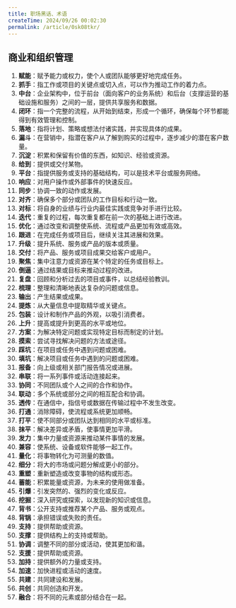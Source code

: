 ```yaml
---
title: 职场黑话、术语
createTime: 2024/09/26 00:02:30
permalink: /article/0sk08tkr/
---
```


## 商业和组织管理

1. **赋能**：赋予能力或权力，使个人或团队能够更好地完成任务。
2. **抓手**：指工作或项目的关键点或切入点，可以作为推动工作的着力点。
3. **中台**：企业架构中，位于前台（面向客户的业务系统）和后台（支撑运营的基础设施和服务）之间的一层，提供共享服务和数据。
4. **闭环**：指一个完整的流程，从开始到结束，形成一个循环，确保每个环节都能得到有效管理和控制。
5. **落地**：指将计划、策略或想法付诸实践，并实现具体的成果。
6. **漏斗**：在营销中，指潜在客户从了解到购买的过程中，逐步减少的潜在客户数量。
7. **沉淀**：积累和保留有价值的东西，如知识、经验或资源。
8. **给到**：提供或交付某物。
9. **平台**：指提供服务或支持的基础结构，可以是技术平台或服务网络。
10. **响应**：对用户操作或外部事件的快速反应。
11. **同步**：协调一致的动作或发展。
12. **对齐**：确保多个部分或团队的工作目标和行动一致。
13. **对标**：将自身的业绩与行业内最佳实践或竞争对手进行比较。
14. **迭代**：重复的过程，每次重复都在前一次的基础上进行改进。
15. **优化**：通过改变和调整使系统、流程或产品更加有效或高效。
16. **跟进**：在完成任务或项目后，继续关注其进展和效果。
17. **升级**：提升系统、服务或产品的版本或质量。
18. **交付**：将产品、服务或项目成果交给客户或用户。
19. **聚焦**：集中注意力或资源在某个特定的任务或目标上。
20. **倒逼**：通过结果或目标来推动过程的改进。
21. **复盘**：回顾和分析过去的项目或事件，以总结经验教训。
22. **梳理**：整理和清晰地表达复杂的问题或信息。
23. **输出**：产生结果或成果。
24. **提炼**：从大量信息中提取精华或关键点。
25. **包装**：设计和制作产品的外观，以吸引消费者。
26. **上升**：提高或提升到更高的水平或地位。
27. **方案**：为解决特定问题或实现特定目标而制定的计划。
28. **摸索**：尝试寻找解决问题的方法或途径。
29. **踩坑**：在项目或任务中遇到问题或困难。
30. **填坑**：解决项目或任务中遇到的问题或困难。
31. **报备**：向上级或相关部门报告情况或进展。
32. **串联**：将一系列事件或活动连接起来。
33. **协同**：不同团队或个人之间的合作和协作。
34. **联动**：多个系统或部分之间的相互配合和协调。
35. **透传**：在通信中，指信号或数据在传输过程中不发生改变。
36. **打通**：消除障碍，使流程或系统更加顺畅。
37. **打平**：使不同部分或团队达到相同的水平或标准。
38. **抹平**：解决差异或矛盾，使事情更加平滑。
39. **发力**：集中力量或资源来推动某件事情的发展。
40. **兼容**：使系统、设备或软件能够一起工作。
41. **量化**：将事物转化为可测量的数值。
42. **细分**：将大的市场或问题分解成更小的部分。
43. **重塑**：重新塑造或改变事物的结构或形态。
44. **蓄能**：积累能量或资源，为未来的使用做准备。
45. **引爆**：引发突然的、强烈的变化或反应。
46. **挖掘**：深入研究或探索，以发现新的知识或信息。
47. **背书**：公开支持或推荐某个产品、服务或观点。
48. **背锅**：承担错误或失败的责任。
49. **支持**：提供帮助或资源。
50. **支撑**：提供结构上的支持或帮助。
51. **协调**：调整不同的部分或活动，使其更加和谐。
52. **支援**：提供帮助或资源。
53. **加持**：提供额外的力量或支持。
54. **加速**：加快进程或活动的速度。
55. **共建**：共同建设和发展。
56. **共创**：共同创造和开发。
57. **融合**：将不同的元素或部分结合在一起。
